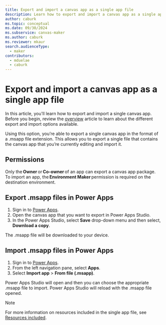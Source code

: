 ```yaml
---
title: Export and import a canvas app as a single app file 
description: Learn how to export and import a canvas app as a single app file.
author: caburk
ms.topic: conceptual
ms.date: 09/30/2024
ms.subservice: canvas-maker
ms.author: caburk
ms.reviewer: mkaur
search.audienceType: 
  - maker
contributors:
  - mduelae
  - caburk
---
```


# Export and import a canvas app as a single app file

In this article, you'll learn how to export and import a single canvas app. Before you begin, review the [overview](export-import-app.md) article to learn about the different export and import options available.

Using this option, you’re able to export a single canvas app in the format of a .msapp file extension. This allows you to export a single file that contains the canvas app that you’re currently editing and import it.

## Permissions 

Only the **Owner** or **Co-owner** of an app can export a canvas app package. To import an app, the **Environment Maker** permission is required on the destination environment. 

## Export .msapp files in Power Apps

1. Sign in to [Power Apps](https://make.powerapps.com).
1. Open the canvas app that you want to export in Power Apps Studio.  
1. In the Power Apps Studio, select **Save** drop-down menu and then select, **Download a copy**. 
 
The .msapp file will be downloaded to your device.  

## Import .msapp files in Power Apps
1. Sign in to [Power Apps](https://make.powerapps.com).
1. From the left navigation pane, select **Apps**.
1. Select **Import app** > **From file (.msapp)**. 

Power Apps Studio will open and then you can choose the appropriate .msapp file to import. Power Apps Studio will reload with the .msapp file opened. 

> [!Note]
> For more information on resources included in the single app file, see [Resources included](export-import-app.md#resources-included-in-canvas-apps-packages).

